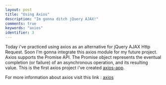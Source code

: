 ```yaml
---
layout: post
title: "Using Axios"
description: "Im gonna ditch jQuery AJAX!"
comments: true
keywords: "axios"
identifier: 3
---
```


Today i've practiced using axios as an alternative for jQuery AJAX Http Request.
Soon I'm gonna integrate this axios module for my future project. Axios supports the Promise API. 
The Promise object represents the eventual completion (or failure) of an asynchronous operation, and its resulting value. This is the first axios project i've created
<a href="https://webdevelopertony.github.io/axios-app/" target="_blank">axios-app</a>. 

For more information about axios visit this link : 
<a href="https://github.com/mzabriskie/axios" target="_blank">axios</a>


